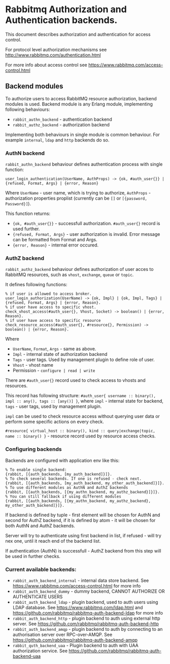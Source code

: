 # Rabbitmq Authorization and Authentication backends.

This document describes authorization and authentication for access control.

For protocol level authorization mechanisms see http://www.rabbitmq.com/authentication.html

For more info about access control see https://www.rabbitmq.com/access-control.html

## Backend modules

To authorize users to access RabbitMQ resource authorization, backend modules is used.
Backend module is any Erlang module, implementing following behaviours:
- `rabbit_authn_backend` - authentication backend
- `rabbit_authz_backend` - authorization backend

Implementing both behaviours in single module is common behaviour. 
For example `internal`, `ldap` and `http` backends do so.

### AuthN backend

`rabbit_authn_backend` behaviour defines authentication process with single function: 

```
user_login_authentication(UserName, AuthProps) -> {ok, #auth_user{}} | {refused, Format, Args} | {error, Reason}
``` 
Where `UserName` - user name, which is trying to authorize, `AuthProps` - authorization properties proplist (currently can be `[]` or `[{password, Password}]`).

This function returns:
- `{ok, #auth_user{}}` - successfull authorization. `#auth_user{}` record is used further.
- `{refused, Format, Args}` - user authorization is invalid. Error message can be formatted from Format and Args.
- `{error, Reason}` - internal error occured.

### AuthZ backend

`rabbit_authz_backend` behaviour defines authorization of user acces to RabbitMQ resources, such as `vhost`, `exchange`, `queue` or `topic`.

It defines following functions:
```
% if user is allowed to access broker.
user_login_authorization(UserName) -> {ok, Impl} | {ok, Impl, Tags} | {refused, Format, Args} | {error, Reason}.
% if user have access to specific vhost.
check_vhost_access(#auth_user{}, Vhost, Socket) -> boolean() | {error, Reason}.
% if user have access to specific resource
check_resource_access(#auth_user{}, #resource{}, Permission) -> boolean() | {error, Reason}.
```

Where 

- `UserName`, `Format`, `Args` - same as above.
- `Impl` - internal state of authorization backend
- `Tags` - user tags. Used by management plugin to define role of user.
- `Vhost` - vhost name
- Permission - `configure | read | write`

There are `#auth_user{}` record used to check access to vhosts and resources. 

This record has following structure: `#auth_user{ username :: binary(), impl :: any(), tags :: [any()] }`, where `impl` - internal state for backend, `tags` - user tags, used by management plugin.

`impl` can be used to check resource access without querying user data or perform some specific actions on every check.

`#resource{ virtual_host :: binary(), kind :: query|exchange|topic, name :: binary() }` - resource record used by resource access checks.

### Configuring backends

Backends are configured with application env like this:
```
% To enable single backend:
{rabbit, [{auth_backends, [my_auth_backend]}]}.
% To check several backends. If one is refused - check next.
{rabbit, [{auth_backends, [my_auth_backend, my_other_auth_backend]}]}.
% To use different modules as AuthN and AuthZ backends
{rabbit, [{auth_backends, [{my_authn_backend, my_authz_backend}]}]}.
% You can still fallback if using different modules
{rabbit, [{auth_backends, [{my_authn_backend, my_authz_backend}, my_other_auth_backend]}]}.
```

If backend is defined by tuple - first element will be chosen for AuthN and second for AuthZ backend, if it is defined by atom - it will be chosen for both AuthN and AuthZ backends.

Server will try to authenticate using first backend in list, if refused - will try nex one, until it reach end of the backend list.

If authentication (AuthN) is successfull - AuthZ backend from this step will be used in further checks.

### Current available backends:

- `rabbit_auth_backend_internal` - internal data store backend. See https://www.rabbitmq.com/access-control.html for more info
- `rabbit_auth_backend_dummy` - dummy backend, CANNOT AUTHORIZE OR AUTHENTICATE USERS
- `rabbit_auth_backend_ldap` - plugin backend, used to auth users using LDAP database. See https://www.rabbitmq.com/ldap.html and https://github.com/rabbitmq/rabbitmq-auth-backend-ldap for more info
- `rabbit_auth_backend_http` - plugin backend to auth using external http server. See https://github.com/rabbitmq/rabbitmq-auth-backend-http
- `rabbit_auth_backend_amqp` - plugin backend to auth by connecting to an authorisation server over RPC-over-AMQP. See https://github.com/rabbitmq/rabbitmq-auth-backend-amqp
- `rabbit_quth_backend_uaa` - Plugin backend to auth with UAA authorization service. See https://github.com/rabbitmq/rabbitmq-auth-backend-uaa





